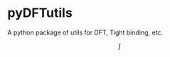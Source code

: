 <script type="text/javascript" src="http://cdn.mathjax.org/mathjax/latest/MathJax.js?config=TeX-AMS-MML_HTMLorMML"></script>
# pyDFTutils
A python package of utils for DFT, Tight binding, etc. 

$$\int$$

